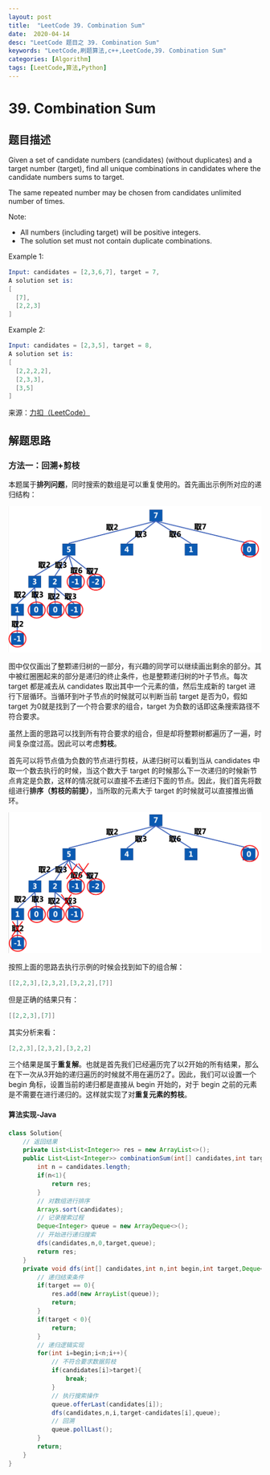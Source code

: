 ```yaml
---
layout: post
title:  "LeetCode 39. Combination Sum"
date:  2020-04-14
desc: "LeetCode 题目之 39. Combination Sum"
keywords: "LeetCode,刷题算法,c++,LeetCode,39. Combination Sum"
categories: [Algorithm]
tags: [LeetCode,算法,Python]
---
```

# 39. Combination Sum

## 题目描述

Given a set of candidate numbers (candidates) (without duplicates) and a target number (target), find all unique combinations in candidates where the candidate numbers sums to target.

The same repeated number may be chosen from candidates unlimited number of times.

Note:

- All numbers (including target) will be positive integers.
- The solution set must not contain duplicate combinations.

Example 1:

```s
Input: candidates = [2,3,6,7], target = 7,
A solution set is:
[
  [7],
  [2,2,3]
]
```

Example 2:

```s
Input: candidates = [2,3,5], target = 8,
A solution set is:
[
  [2,2,2,2],
  [2,3,3],
  [3,5]
]
```

来源：[力扣（LeetCode）](https://leetcode-cn.com/problems/combination-sum)

## 解题思路

### 方法一：回溯+剪枝

本题属于**排列问题**，同时搜索的数组是可以重复使用的。首先画出示例所对应的递归结构：

![19](/assets/images/2020/2020-04/19.png)

图中仅仅画出了整颗递归树的一部分，有兴趣的同学可以继续画出剩余的部分。其中被红圈圈起来的部分是递归的终止条件，也是整颗递归树的叶子节点。每次 target 都是减去从 candidates 取出其中一个元素的值，然后生成新的 target 进行下层循环。当循环到叶子节点的时候就可以判断当前 target 是否为0，假如 target 为0就是找到了一个符合要求的组合，target 为负数的话即这条搜索路径不符合要求。

虽然上面的思路可以找到所有符合要求的组合，但是却将整颗树都遍历了一遍，时间复杂度过高。因此可以考虑**剪枝**。

首先可以将节点值为负数的节点进行剪枝，从递归树可以看到当从 candidates 中取一个数去执行的时候，当这个数大于 target 的时候那么下一次递归的时候新节点肯定是负数，这样的情况就可以直接不去递归下面的节点。因此，我们首先将数组进行**排序（剪枝的前提）**，当所取的元素大于 target 的时候就可以直接推出循环。

![20](/assets/images/2020/2020-04/20.png)

按照上面的思路去执行示例的时候会找到如下的组合解：

```s
[[2,2,3],[2,3,2],[3,2,2],[7]]
```

但是正确的结果只有：

```s
[[2,2,3],[7]]
```

其实分析来看：

```s
[2,2,3],[2,3,2],[3,2,2]
```

三个结果是属于**重复解**。也就是首先我们已经遍历完了以2开始的所有结果，那么在下一次从3开始的递归遍历的时候就不用在遍历2了。因此，我们可以设置一个 begin 角标，设置当前的递归都是直接从 begin 开始的，对于 begin 之前的元素是不需要在进行递归的。这样就实现了对**重复元素的剪枝**。

#### 算法实现-Java

```java
class Solution{
    // 返回结果
    private List<List<Integer>> res = new ArrayList<>();
    public List<List<Integer>> combinationSum(int[] candidates,int target){
        int n = candidates.length;
        if(n<1){
            return res;
        }
        // 对数组进行排序
        Arrays.sort(candidates);
        // 记录搜索过程
        Deque<Integer> queue = new ArrayDeque<>();
        // 开始进行递归搜索
        dfs(candidates,n,0,target,queue);
        return res;
    }
    private void dfs(int[] candidates,int n,int begin,int target,Deque<Integer> queue){
        // 递归结束条件
        if(target == 0){
            res.add(new ArrayList(queue));
            return;
        }
        if(target < 0){
            return;
        }
        // 递归逻辑实现
        for(int i=begin;i<n;i++){
            // 不符合要求数据剪枝
            if(candidates[i]>target){
                break;
            }
            // 执行搜索操作
            queue.offerLast(candidates[i]);
            dfs(candidates,n,i,target-candidates[i],queue);
            // 回溯
            queue.pollLast();
        }
        return;
    }
}
```